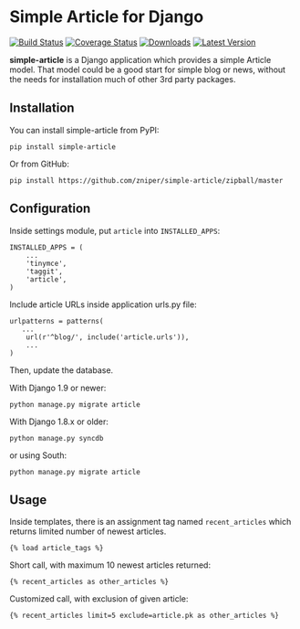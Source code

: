 Simple Article for Django
=========================
[![Build Status](https://travis-ci.org/zniper/simple-article.svg?branch=master)](https://travis-ci.org/zniper/simple-article)
[![Coverage Status](https://coveralls.io/repos/zniper/simple-article/badge.svg?branch=master)](https://coveralls.io/r/zniper/simple-article?branch=master)
[![Downloads](https://img.shields.io/pypi/dm/simple-article.svg)](https://pypi.python.org/pypi/simple-article/)
[![Latest Version](https://img.shields.io/pypi/v/simple-article.svg)](https://pypi.python.org/pypi/simple-article/)

**simple-article** is a Django application which provides a simple Article model. That model could be a good start for simple blog or news, without the needs for installation much of other 3rd party packages.

Installation
------------

You can install simple-article from PyPI:

    pip install simple-article

Or from GitHub:

    pip install https://github.com/zniper/simple-article/zipball/master

Configuration
-------------

Inside settings module, put `article` into `INSTALLED_APPS`:

    INSTALLED_APPS = (
        ...
        'tinymce',
        'taggit',
        'article',
    )

Include article URLs inside application urls.py file:

    urlpatterns = patterns(
       ...
        url(r'^blog/', include('article.urls')),
        ...
    )

Then, update the database.

With Django 1.9 or newer:

    python manage.py migrate article

With Django 1.8.x or older:

    python manage.py syncdb

or using South:
  
    python manage.py migrate article

Usage
-----

Inside templates, there is an assignment tag named `recent_articles` which returns limited number of newest articles.

    {% load article_tags %}

Short call, with maximum 10 newest articles returned:

    {% recent_articles as other_articles %}

Customized call, with exclusion of given article:
    
    {% recent_articles limit=5 exclude=article.pk as other_articles %}
